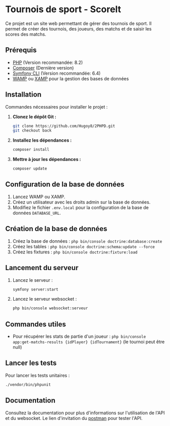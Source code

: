 # Tournois de sport - Scorelt

Ce projet est un site web permettant de gérer des tournois de sport. 
Il permet de créer des tournois, des joueurs, des matchs et de saisir les scores des matchs.

## Prérequis

- [PHP](https://nodejs.org/en/download/) (Version recommandée: 8.2)
- [Composer](https://angular.io/cli) (Dernière version)
- [Symfony CLI](https://docker.com/) (Version recommandée: 6.4)
- [WAMP](https://www.wampserver.com/en/) ou [XAMP](https://www.apachefriends.org/index.html) pour la gestion des bases de données

## Installation

Commandes nécessaires pour installer le projet : 

1. **Clonez le dépôt Git :**
   ```bash
   git clone https://github.com/Hugoy8/2PHPD.git
   git checkout back
   ```

2. **Installez les dépendances :**
   ```bash
   composer install
   ```

3. **Mettre à jour les dépendances :**
   ```bash
   composer update
   ```

## Configuration de la base de données

1. Lancez WAMP ou XAMP.
2. Créez un utilisateur avec les droits admin sur la base de données.
3. Modifiez le fichier `.env.local` pour la configuration de la base de données `DATABASE_URL`.

## Création de la base de données

1. Créez la base de données : `php bin/console doctrine:database:create`
2. Créez les tables : `php bin/console doctrine:schema:update --force`
3. Créez les fixtures : `php bin/console doctrine:fixture:load`

## Lancement du serveur


1. Lancez le serveur :
   ```bash
   symfony server:start
   ```
2. Lancez le serveur websocket : 
   ```bash
   php bin/console websocket:serveur
   ```

## Commandes utiles

- Pour récupérer les stats de partie d'un joueur : `php bin/console app:get-matchs-results {idPlayer} {idTournament}` (le tournoi peut être null)

## Lancer les tests

Pour lancer les tests unitaires :

   ```bash
   ./vendor/bin/phpunit
   ```

## Documentation

Consultez la documentation pour plus d'informations sur l'utilisation de l'API et du websocket.
Le lien d'invitation du [postman](https://app.getpostman.com/join-team?invite_code=8690c97027d49d73ab3535f9bc3eefe9&target_code=a03aed0c19ae5254516ddf5c9fc50000) pour tester l'API.
